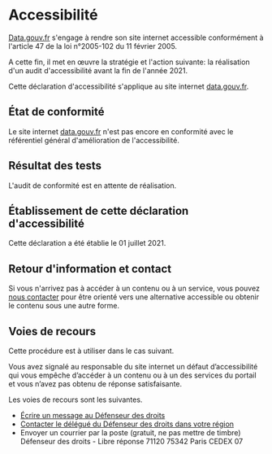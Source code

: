 # Accessibilité

[Data.gouv.fr][] s'engage à rendre son site internet accessible conformément à l'article 47 de la loi n°2005-102 du 11 février 2005.

A cette fin, il met en œuvre la stratégie et l'action suivante: la réalisation d'un audit d'accessibilité avant la fin de l'année 2021.

Cette déclaration d'accessibilité s'applique au site internet [data.gouv.fr]().

## État de conformité

Le site internet [data.gouv.fr]() n'est pas encore en conformité avec le référentiel général d'amélioration de l'accessibilité.

## Résultat des tests

L'audit de conformité est en attente de réalisation.

## Établissement de cette déclaration d'accessibilité

Cette déclaration a été établie le 01 juillet 2021.

## Retour d'information et contact

Si vous n'arrivez pas à accéder à un contenu ou à un service, vous pouvez [nous contacter]() pour être orienté vers une alternative accessible ou obtenir le contenu sous une autre forme.

## Voies de recours

Cette procédure est à utiliser dans le cas suivant.

Vous avez signalé au responsable du site internet un défaut d’accessibilité qui vous empêche d’accéder à un contenu ou à un des services du portail et vous n’avez pas obtenu de réponse satisfaisante.

Les voies de recours sont les suivantes.

* [Écrire un message au Défenseur des droits]()
* [Contacter le délégué du Défenseur des droits dans votre région]()
* Envoyer un courrier par la poste (gratuit, ne pas mettre de timbre) Défenseur des droits - Libre réponse 71120 75342 Paris CEDEX 07


[Nous contacter]: support.data.gouv.fr

[data.gouv.fr]: https://www.data.gouv.fr/

[Écrire un message au Défenseur des droits]: https://formulaire.defenseurdesdroits.fr/

[Contacter le délégué du Défenseur des droits dans votre région]: https://www.defenseurdesdroits.fr/saisir/delegues
